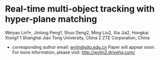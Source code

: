 # Real-time multi-object tracking with hyper-plane matching

Weiyao Lin1*, Jinlong Peng1, Shuo Deng2, Ming Liu2, Xia Jia2, Hongkai Xiong1
1 Shanghai Jiao Tong University, China
2 ZTE Corporation, China

* corresponding author email: wylin@sjtu.edu.cn
Paper will appear soon. For more information, please visit: http://wylin2.drivehq.com/
